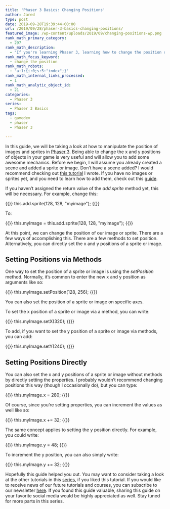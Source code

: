 ```yaml
---
title: 'Phaser 3 Basics: Changing Positions'
author: Jared
type: post
date: 2019-09-28T19:39:44+00:00
url: /2019/09/28/phaser-3-basics-changing-positions/
featured_image: /wp-content/uploads/2019/09/changing-positions-wp.png
rank_math_primary_category:
  - 297
rank_math_description:
  - "If you're learning Phaser 3, learning how to change the position of images and sprites can be incredibly useful. Luckily, this guide shows you how."
rank_math_focus_keyword:
  - change the position
rank_math_robots:
  - 'a:1:{i:0;s:5:"index";}'
rank_math_internal_links_processed:
  - 1
rank_math_analytic_object_id:
  - 21
categories:
  - Phaser 3
series:
  - Phaser 3 Basics
tags:
  - gamedev
  - phaser
  - Phaser 3

---
```


In this guide, we will be taking a look at how to manipulate the position of images and sprites in [Phaser 3][1]. Being able to change the x and y positions of objects in your game is very useful and will allow you to add some awesome mechanics. Before we begin, I will assume you already created a scene and added a sprite or image. Don&#8217;t have a scene added? I would recommend checking out [this tutorial][2] I wrote. If you have no images or sprites yet, and you need to learn how to add them, check out this [guide][3].

If you haven&#8217;t assigned the return value of the _add.sprite_ method yet, this will be necessary. For example, change this:

{{<highlight js>}}
this.add.sprite(128, 128, "myimage");
{{</highlight>}}

To:

{{<highlight js>}}
this.myImage = this.add.sprite(128, 128, "myimage");
{{</highlight>}}

At this point, we can change the position of our image or sprite. There are a few ways of accomplishing this. There are a few methods to set position. Alternatively, you can directly set the x and y positions of a sprite or image.

## Setting Positions via Methods

One way to set the position of a sprite or image is using the _setPosition_ method. Normally, it&#8217;s common to enter the new x and y position as arguments like so:

{{<highlight js>}}
this.myImage.setPosition(128, 256);
{{</highlight>}}

You can also set the position of a sprite or image on specific axes.

To set the x position of a sprite or image via a method, you can write:

{{<highlight js>}}
this.myImage.setX(320);
{{</highlight>}}

To add, if you want to set the y position of a sprite or image via methods, you can add:

{{<highlight js>}}
this.myImage.setY(240);
{{</highlight>}}

## Setting Positions Directly

You can also set the x and y positions of a sprite or image without methods by directly setting the properties. I probably wouldn&#8217;t recommend changing positions this way (though I occasionally do), but you can type:

{{<highlight js>}}
this.myImage.x = 280;
{{</highlight>}}

Of course, since you&#8217;re setting properties, you can increment the values as well like so:

{{<highlight js>}}
this.myImage.x += 32;
{{</highlight>}}

The same concept applies to setting the y position directly. For example, you could write:

{{<highlight js>}}
this.myImage.y = 48;
{{</highlight>}}

To increment the y position, you can also simply write:

{{<highlight js>}}
this.myImage.y += 32;
{{</highlight>}}

Hopefully this guide helped you out. You may want to consider taking a look at the other tutorials in this [series][4], if you liked this tutorial. If you would like to receive news of our future tutorials and courses, you can subscribe to our newsletter [here][5]. If you found this guide valuable, sharing this guide on your favorite social media would be highly appreciated as well. Stay tuned for more parts in this series.

 [1]: https://phaser.io
 [2]: https://learn.yorkcs.com/2019/09/27/phaser-3-basics-boilerplate-code/
 [3]: https://learn.yorkcs.com/2019/09/27/phaser-3-basics-loading-images/
 [4]: https://learn.yorkcs.com/category/tutorials/
 [5]: https://yorkcs.activehosted.com/f/1